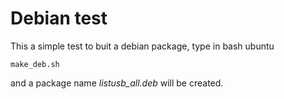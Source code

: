 # Debian test

This a simple test to buit a debian package, type in bash ubuntu

`make_deb.sh`

and a package name *listusb_all.deb* will be created. 

